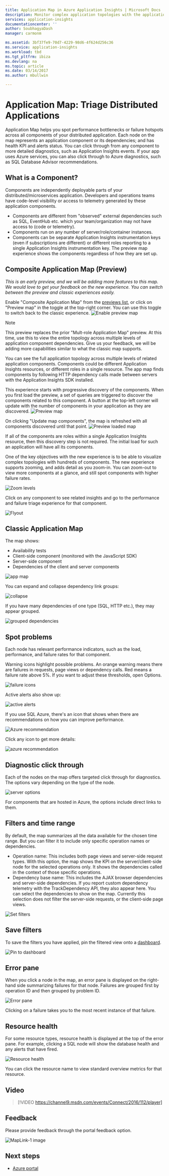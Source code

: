 ```yaml
---
title: Application Map in Azure Application Insights | Microsoft Docs
description: Monitor complex application topologies with the application map
services: application-insights
documentationcenter: ''
author: SoubhagyaDash
manager: carmonm

ms.assetid: 3bf37fe9-70d7-4229-98d6-4f624d256c36
ms.service: application-insights
ms.workload: tbd
ms.tgt_pltfrm: ibiza
ms.devlang: na
ms.topic: article
ms.date: 03/14/2017
ms.author: mbullwin

---
```

# Application Map: Triage Distributed Applications
Application Map helps you spot performance bottlenecks or failure hotspots across all components of your distributed application. Each node on the map represents an application component or its dependencies; and has health KPI and alerts status. You can click through from any component to more detailed diagnostics, such as Application Insights events. If your app uses Azure services, you can also click through to Azure diagnostics, such as SQL Database Advisor recommendations.

## What is a Component?

Components are independently deployable parts of your distributed/microservices application. Developers and operations teams have code-level visibility or access to telemetry generated by these application components. 

* Components are different from "observed" external dependencies such as SQL, EventHub etc. which your team/organization may not have access to (code or telemetry).
* Components run on any number of server/role/container instances.
* Components can be separate Application Insights instrumentation keys (even if subscriptions are different) or different roles reporting to a single Application Insights instrumentation key. The preview map experience shows the components regardless of how they are set up.

## Composite Application Map (Preview)
*This is an early preview, and we will be adding more features to this map. We would love to get your feedback on the new experience. You can switch between the preview and classic experiences easily.*

Enable "Composite Application Map" from the [previews list](app-insights-previews.md), or click on "Preview map" in the toggle at the top-right corner. You can use this toggle to switch back to the classic experience.
![Enable preview map](media/app-insights-app-map/preview-from-classic.png)

> [!Note]
> This preview replaces the prior "Mult-role Application Map" preview. At this time, use this to view the entire topology across multiple levels of application component dependencies. Give us your feedback, we will be adding more capabilities similar to what the classic map supports.

You can see the full application topology across multiple levels of related application components. Components could be different Application Insights resources, or different roles in a single resource. The app map finds components by following HTTP dependency calls made between servers with the Application Insights SDK installed. 

This experience starts with progressive discovery of the components. When you first load the preview, a set of queries are triggered to discover the components related to this component. A button at the top-left corner will update with the number of components in your application as they are discovered. 
![Preview map](media/app-insights-app-map/preview.png)

On clicking "Update map components", the map is refreshed with all components discovered until that point.
![Preview loaded map](media/app-insights-app-map/components-loaded-hierarchical.png)

If all of the components are roles within a single Application Insights resource, then this discovery step is not required. The initial load for such an application will have all its components.

One of the key objectives with the new experience is to be able to visualize complex topologies with hundreds of components. The new experience supports zooming, and adds detail as you zoom-in. You can zoom-out to view more components at a glance, and still spot components with higher failure rates. 

![Zoom levels](media/app-insights-app-map/zoom-levels.png)

Click on any component to see related insights and go to the performance and failure triage experience for that component.

![Flyout](media/app-insights-app-map/preview-flyout.png)


## Classic Application Map

The map shows:

* Availability tests
* Client-side component (monitored with the JavaScript SDK)
* Server-side component
* Dependencies of the client and server components

![app map](./media/app-insights-app-map/02.png)

You can expand and collapse dependency link groups:

![collapse](./media/app-insights-app-map/03.png)

If you have many dependencies of one type (SQL, HTTP etc.), they may appear grouped. 

![grouped dependencies](./media/app-insights-app-map/03-2.png)

## Spot problems
Each node has relevant performance indicators, such as the load, performance, and failure rates for that component. 

Warning icons highlight possible problems. An orange warning means there are failures in requests, page views or dependency calls. Red means a failure rate above 5%. If you want to adjust these thresholds, open Options.

![failure icons](./media/app-insights-app-map/04.png)

Active alerts also show up: 

![active alerts](./media/app-insights-app-map/05.png)

If you use SQL Azure, there's an icon that shows when there are recommendations on how you can improve performance. 

![Azure recommendation](./media/app-insights-app-map/06.png)

Click any icon to get more details:

![azure recommendation](./media/app-insights-app-map/07.png)

## Diagnostic click through
Each of the nodes on the map offers targeted click through for diagnostics. The options vary depending on the type of the node.

![server options](./media/app-insights-app-map/09.png)

For components that are hosted in Azure, the options include direct links to them.

## Filters and time range
By default, the map summarizes all the data available for the chosen time range. But you can filter it to include only specific operation names or dependencies.

* Operation name: This includes both page views and server-side request types. With this option, the map shows the KPI on the server/client-side node for the selected operations only. It shows the dependencies called in the context of those specific operations.
* Dependency base name: This includes the AJAX browser dependencies and server-side dependencies. If you report custom dependency telemetry with the TrackDependency API, they also appear here. You can select the dependencies to show on the map. Currently this selection does not filter the server-side requests, or the client-side page views.

![Set filters](./media/app-insights-app-map/11.png)

## Save filters
To save the filters you have applied, pin the filtered view onto a [dashboard](app-insights-dashboards.md).

![Pin to dashboard](./media/app-insights-app-map/12.png)

## Error pane
When you click a node in the map, an error pane is displayed on the right-hand side summarizing failures for that node. Failures are grouped first by operation ID and then grouped by problem ID.

![Error pane](./media/app-insights-app-map/error-pane.png)

Clicking on a failure takes you to the most recent instance of that failure.

## Resource health
For some resource types, resource health is displayed at the top of the error pane. For example, clicking a SQL node will show the database health and any alerts that have fired.

![Resource health](./media/app-insights-app-map/resource-health.png)

You can click the resource name to view standard overview metrics for that resource.

## Video

> [!VIDEO https://channel9.msdn.com/events/Connect/2016/112/player] 

## Feedback
Please provide feedback through the portal feedback option.

![MapLink-1 image](./media/app-insights-app-map/13.png)


## Next steps

* [Azure portal](https://portal.azure.com)
